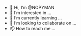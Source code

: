 - 👋 Hi, I’m @NOPYMAN
- 👀 I’m interested in ...
- 🌱 I’m currently learning ...
- 💞️ I’m looking to collaborate on ...
- 📫 How to reach me ...

<!---
NOPYMAN/NOPYMAN is a ✨ special ✨ repository because its `README.md` (this file) appears on your GitHub profile.
You can click the Preview link to take a look at your changes.
--->
